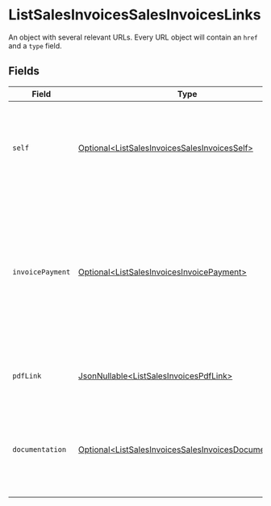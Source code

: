 # ListSalesInvoicesSalesInvoicesLinks

An object with several relevant URLs. Every URL object will contain an `href` and a `type` field.


## Fields

| Field                                                                                                                                                       | Type                                                                                                                                                        | Required                                                                                                                                                    | Description                                                                                                                                                 |
| ----------------------------------------------------------------------------------------------------------------------------------------------------------- | ----------------------------------------------------------------------------------------------------------------------------------------------------------- | ----------------------------------------------------------------------------------------------------------------------------------------------------------- | ----------------------------------------------------------------------------------------------------------------------------------------------------------- |
| `self`                                                                                                                                                      | [Optional\<ListSalesInvoicesSalesInvoicesSelf>](../../models/operations/ListSalesInvoicesSalesInvoicesSelf.md)                                              | :heavy_minus_sign:                                                                                                                                          | In v2 endpoints, URLs are commonly represented as objects with an `href` and `type` field.                                                                  |
| `invoicePayment`                                                                                                                                            | [Optional\<ListSalesInvoicesInvoicePayment>](../../models/operations/ListSalesInvoicesInvoicePayment.md)                                                    | :heavy_minus_sign:                                                                                                                                          | The URL your customer should visit to make payment for the invoice. This is where you should redirect the<br/>customer to unless the `status` is set to `paid`. |
| `pdfLink`                                                                                                                                                   | [JsonNullable\<ListSalesInvoicesPdfLink>](../../models/operations/ListSalesInvoicesPdfLink.md)                                                              | :heavy_minus_sign:                                                                                                                                          | The URL the invoice is available at, if generated.                                                                                                          |
| `documentation`                                                                                                                                             | [Optional\<ListSalesInvoicesSalesInvoicesDocumentation>](../../models/operations/ListSalesInvoicesSalesInvoicesDocumentation.md)                            | :heavy_minus_sign:                                                                                                                                          | In v2 endpoints, URLs are commonly represented as objects with an `href` and `type` field.                                                                  |